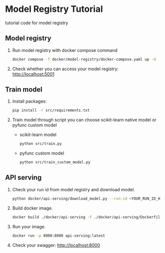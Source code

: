 # Model Registry Tutorial

tutorial code for model registry

## Model registry

1. Run model registry with docker compose command

    ```bash
    docker compose -f docker/model-registry/docker-compose.yaml up -d
    ```

2. Check whether you can access your model registry: [http://localhost:5001](http://localhost:5001)

## Train model

1. Install packages:

    ```bash
    pip install -r src/requirements.txt
    ```

2. Train model through script you can choose scikit-learn native model or pyfunc custom model

    - scikit-learn model

        ```bash
        python src/train.py
        ```

    - pyfunc custom model

        ```bash
        python src/train_custom_model.py
        ```

## API serving

1. Check your run id from model registry and download model.

    ```bash
    python docker/api-serving/download_model.py --run-id <YOUR_RUN_ID_HERE>
    ```

2. Build docker image.

    ```bash
    docker build ./docker/api-serving -f ./docker/api-serving/Dockerfile -t api-serving:latest
    ```

3. Run your image.

    ```bash
    docker run -p 8000:8000 api-serving:latest
    ```

4. Check your swagger: [http://localhost:8000](http://localhost:8000)
